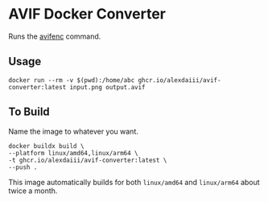 # AVIF Docker Converter

Runs the [avifenc](https://github.com/AOMediaCodec/libavif/blob/main/doc/avifenc.1.md) command.

## Usage

```shell
docker run --rm -v $(pwd):/home/abc ghcr.io/alexdaiii/avif-converter:latest input.png output.avif
```

## To Build

Name the image to whatever you want.

```shell
docker buildx build \
--platform linux/amd64,linux/arm64 \
-t ghcr.io/alexdaiii/avif-converter:latest \
--push .
```

This image automatically builds for both `linux/amd64` and `linux/arm64`
about twice a month.
